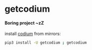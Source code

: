 # getcodium
#### Boring project ~zZ  

install [codium](https://github.com/VSCodium/vscodium/) from mirrors:  
```bash
pip3 install -U getcodium ; getcodium
```
